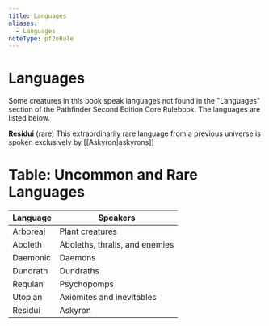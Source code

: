 ```yaml
---
title: Languages
aliases:
  - Languages
noteType: pf2eRule
---
```

# Languages
Some creatures in this book speak languages not found in the "Languages" section of the Pathfinder Second Edition Core Rulebook. The languages are listed below.

**Residui** (rare) This extraordinarily rare language from a previous universe is spoken exclusively by [[Askyron|askyrons]]

# Table: Uncommon and Rare Languages
| Language | Speakers                       |
| -------- | ------------------------------ |
| Arboreal | Plant creatures                |
| Aboleth  | Aboleths, thralls, and enemies |
| Daemonic | Daemons                        |
| Dundrath | Dundraths                      |
| Requian  | Psychopomps                    |
| Utopian  | Axiomites and inevitables      |
| Residui  | Askyron                        | 
